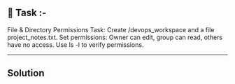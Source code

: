 ## 📌 Task :- 
 File & Directory Permissions
Task: Create /devops_workspace and a file project_notes.txt. Set permissions: Owner can edit, group can read, others have no access. Use ls -l to verify permissions.

---

## Solution 
